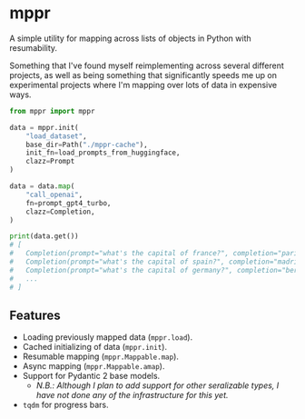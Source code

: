 # mppr

A simple utility for mapping across lists of objects in Python with resumability.

Something that I've found myself reimplementing across several different projects, as well as being something that significantly speeds me up on experimental projects where I'm mapping over lots of data in expensive ways.

```python
from mppr import mppr

data = mppr.init(
    "load_dataset",
    base_dir=Path("./mppr-cache"),
    init_fn=load_prompts_from_huggingface,
    clazz=Prompt
)

data = data.map(
    "call_openai",
    fn=prompt_gpt4_turbo,
    clazz=Completion,
)

print(data.get())
# [
#   Completion(prompt="what's the capital of france?", completion="paris"),
#   Completion(prompt="what's the capital of spain?", completion="madrid"),
#   Completion(prompt="what's the capital of germany?", completion="berlin"),
#   ...
# ]
```

## Features

- Loading previously mapped data (`mppr.load`).
- Cached initializing of data (`mppr.init`).
- Resumable mapping (`mppr.Mappable.map`).
- Async mapping (`mppr.Mappable.amap`).
- Support for Pydantic 2 base models.
  - *N.B.: Although I plan to add support for other seralizable types, I have not done any of the infrastructure for this yet.*
- `tqdm` for progress bars.
